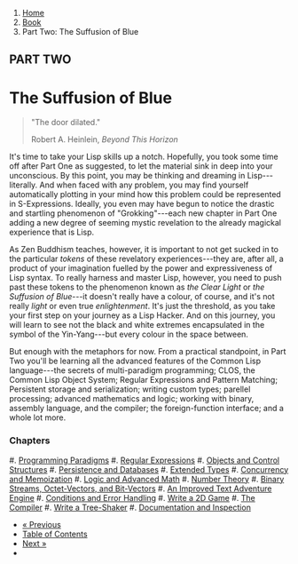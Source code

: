 <ol class="breadcrumb">
  <li><a href="/">Home</a></li>
  <li><a href="/book/">Book</a></li>
  <li class="active">Part Two: The Suffusion of Blue</li>
</ol>

## PART TWO

# The Suffusion of Blue

> "The door dilated."
> <footer>Robert A. Heinlein, <em>Beyond This Horizon</em></footer>

It's time to take your Lisp skills up a notch.  Hopefully, you took some time off after Part One as suggested, to let the material sink in deep into your unconscious.  By this point, you may be thinking and dreaming in Lisp---literally.  And when faced with any problem, you may find yourself automatically plotting in your mind how this problem could be represented in S-Expressions.  Ideally, you even may have begun to notice the drastic and startling phenomenon of "Grokking"---each new chapter in Part One adding a new degree of seeming mystic revelation to the already magickal experience that is Lisp.

As Zen Buddhism teaches, however, it is important to not get sucked in to the particular *tokens* of these revelatory experiences---they are, after all, a product of your imagination fuelled by the power and expressiveness of Lisp syntax.  To really harness and master Lisp, however, you need to push past these tokens to the phenomenon known as *the Clear Light* or *the Suffusion of Blue*---it doesn't really have a colour, of course, and it's not really *light* or even true *enlightenment*.  It's just the threshold, as you take your first step on your journey as a Lisp Hacker.  And on this journey, you will learn to see not the black and white extremes encapsulated in the symbol of the Yin-Yang---but every colour in the space between.

But enough with the metaphors for now.  From a practical standpoint, in Part Two you'll be learning all the advanced features of the Common Lisp language---the secrets of multi-paradigm programming; CLOS, the Common Lisp Object System; Regular Expressions and Pattern Matching; Persistent storage and serialization; writing custom types; parellel processing; advanced mathematics and logic; working with binary, assembly language, and the compiler; the foreign-function interface; and a whole lot more.

### Chapters

#. [Programming Paradigms](/book/2-01-0-programming-paradigms/)
#. [Regular Expressions](/book/2-02-0-regex/)
#. [Objects and Control Structures](/book/2-03-0-objects-control/)
#. [Persistence and Databases](/book/2-04-0-data-persistence/)
#. [Extended Types](/book/2-05-0-extended-types/)
#. [Concurrency and Memoization](/book/2-06-0-threads-memos-parallel/)
#. [Logic and Advanced Math](/book/2-07-0-logic-and-more-math/)
#. [Number Theory](/book/2-08-0-number-theory/)
#. [Binary Streams, Octet-Vectors, and Bit-Vectors](/book/2-09-0-binary-octets-bits/)
#. [An Improved Text Adventure Engine](/book/2-10-0-improved-text-adventure-engine/)
#. [Conditions and Error Handling](/book/2-11-0-conditions/)
#. [Write a 2D Game](/book/2-12-0-2d-game/)
#. [The Compiler](/book/2-13-0-compiler/)
#. [Write a Tree-Shaker](/book/2-14-0-tree-shaker/)
#. [Documentation and Inspection](/book/2-15-0-docs-and-inspection/)

<ul class="pager">
  <li class="previous"><a href="/book/1-20-0-review/">&laquo; Previous</a></li>
  <li><a href="/book/">Table of Contents</a></li>
  <li class="next"><a href="/book/2-01-0-programming-paradigms/">Next &raquo;</a><li>
</ul>
